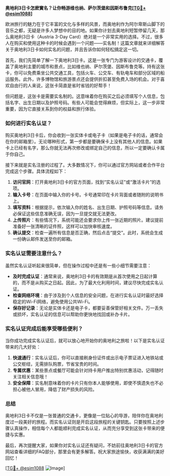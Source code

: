 **奥地利3日卡怎麽實名？让你畅游维也纳、萨尔茨堡和因斯布鲁克[[TG💪+ @esim1088](https://t.me/s/esim1088)]**

欧洲旅行的魅力在于它丰富的文化与多样的风景，而奥地利作为阿尔卑斯山脚下的音乐之都，无疑是许多人梦想中的目的地。如果你计划去奥地利短暂停留几天，那么奥地利3日卡（Austria 3-Day Card）绝对是一个非常实用的选择。不过，很多人在购买和使用这种卡的时候会遇到一个问题——实名制！这篇文章就来详细解答关于奥地利3日卡如何实名的问题，并且告诉你如何轻松搞定这一切。

首先，我们先简单了解一下奥地利3日卡。这是一张专门为游客设计的交通卡，覆盖了奥地利主要的城市和景点，比如维也纳、萨尔茨堡、因斯布鲁克等。持有这张卡，你可以免费乘坐公共交通工具，包括火车、公交车、有轨电车和部分区域的船运服务。此外，许多博物馆和旅游景点还会提供折扣甚至免费入场的机会。对于喜欢自由行的人来说，这张卡简直是省时省钱的好帮手！

但问题是，这张卡是需要实名制的。这意味着你在购买之后必须填写个人信息，包括名字、出生日期以及护照号码。有些人可能会觉得麻烦，但实际上，这一步非常重要，因为它直接关系到你的权益和旅行体验。

### 如何进行实名认证？

购买奥地利3日卡后，你会收到一张实体卡或电子卡（如果是电子卡的话，通常会在你的邮箱里）。无论哪种形式，第一步都是要确保卡上没有其他人的信息。如果卡上已经有名字，那么你就无法再次修改或绑定自己的信息，所以一定要确认卡属于你自己。

接下来就是实名注册的过程了。大多数情况下，你可以通过官方网站或者合作平台完成这个步骤。具体流程如下：

1. **访问官网**：打开奥地利3日卡的官方页面，找到“实名认证”或“激活卡片”的选项。
2. **输入卡号**：在页面中输入你的卡号。卡号通常印在卡片背面或者随附的说明书上。
3. **填写资料**：根据提示，依次输入你的姓名、出生日期、护照号码等信息。请务必保证这些信息准确无误，因为一旦提交就无法更改。
4. **上传照片**：有些情况下，系统可能还会要求你上传一张近期的照片。建议提前准备好一张清晰的证件照，这样可以加快审核速度。
5. **确认提交**：检查一遍所有信息是否正确，然后点击“提交”。此时，系统会生成一份确认邮件发送至你的邮箱。

### 实名认证需要注意什么？

虽然实名认证听起来很简单，但在操作过程中还是有一些小细节需要注意：

- **及时完成认证**：通常来说，奥地利3日卡的有效期是从首次使用之日起计算的，而不是从购买之日起。因此，为了最大化利用时间，建议尽快完成实名认证。
- **检查网络环境**：由于涉及到个人信息的安全问题，在进行实名认证时最好选择稳定的Wi-Fi网络，避免使用公共Wi-Fi。
- **保存好记录**：无论是实体卡还是电子卡，都要妥善保管好相关文件。万一丢失或损坏，实名认证的信息可以帮助你更快地找回或补办卡片。

### 实名认证完成后能享受哪些便利？

当你成功完成实名认证后，就可以放心地开始你的奥地利之旅啦！以下是实名认证带来的几大好处：

1. **快速通行**：实名认证后，你可以直接刷身份证件或出示电子票证进入地铁站或公交枢纽，无需排队购票，节省宝贵的时间。
2. **专属优惠**：某些景点或餐厅可能会针对持卡用户推出特别优惠活动，记得随时关注相关信息哦！
3. **安全保障**：实名制意味着你的卡片只有你本人能够使用，即使不慎遗失也不必担心被他人冒用，降低了财产损失的风险。

### 总结

奥地利3日卡不仅是一张普通的交通卡，更像是一位贴心的导游，陪伴你在奥地利度过一段美好的旅程。而实名认证则是开启这段旅程的关键钥匙。只要按照上述步骤认真操作，相信每个人都能顺利完成实名认证，从而充分享受到这张卡带来的便捷与实惠。

最后，再次提醒大家，如果你对实名认证还有疑问，不妨前往奥地利3日卡的官方网站查看详细的FAQ部分，那里会有更多解答。祝大家旅途愉快，收获满满的美好回忆！

[[TG💪+ @esim1088](https://t.me/s/esim1088) ![Image](https://i.postimg.cc/4NQfJmqS/Snipaste-2025-05-13-00-14-12.png)]